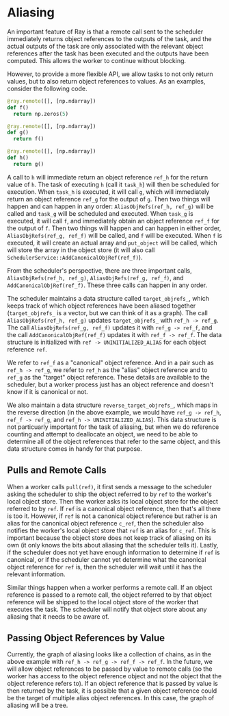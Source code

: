 # Aliasing

An important feature of Ray is that a remote call sent to the scheduler
immediately returns object references to the outputs of the task, and the actual
outputs of the task are only associated with the relevant object references
after the task has been executed and the outputs have been computed. This allows
the worker to continue without blocking.

However, to provide a more flexible API, we allow tasks to not only return
values, but to also return object references to values. As an examples, consider
the following code.
```python
@ray.remote([], [np.ndarray])
def f()
  return np.zeros(5)

@ray.remote([], [np.ndarray])
def g()
  return f()

@ray.remote([], [np.ndarray])
def h()
  return g()
```
A call to `h` will immediate return an object reference `ref_h` for the return
value of `h`. The task of executing `h` (call it `task_h`) will then be
scheduled for execution. When `task_h` is executed, it will call `g`, which will
immediately return an object reference `ref_g` for the output of `g`. Then two
things will happen and can happen in any order: `AliasObjRefs(ref_h, ref_g)`
will be called and `task_g` will be scheduled and executed. When `task_g` is
executed, it will call `f`, and immediately obtain an object reference `ref_f`
for the output of `f`. Then two things will happen and can happen in either
order, `AliasObjRefs(ref_g, ref_f)` will be called, and `f` will be executed.
When `f` is executed, it will create an actual array and `put_object` will be
called, which will store the array in the object store (it will also call
`SchedulerService::AddCanonicalObjRef(ref_f)`).

From the scheduler's perspective, there are three important calls,
`AliasObjRefs(ref_h, ref_g)`, `AliasObjRefs(ref_g, ref_f)`, and
`AddCanonicalObjRef(ref_f)`. These three calls can happen in any order.

The scheduler maintains a data structure called `target_objrefs_`, which keeps
track of which object references have been aliased together (`target_objrefs_`
is a vector, but we can think of it as a graph). The call
`AliasObjRefs(ref_h, ref_g)` updates `target_objrefs_` with `ref_h -> ref_g`.
The call `AliasObjRefs(ref_g, ref_f)` updates it with `ref_g -> ref_f`, and the
call `AddCanonicalObjRef(ref_f)` updates it with `ref_f -> ref_f`. The data
structure is initialized with `ref -> UNINITIALIZED_ALIAS` for each object
reference `ref`.

We refer to `ref_f` as a "canonical" object reference. And in a pair such as
`ref_h -> ref_g`, we refer to `ref_h` as the "alias" object reference and to
`ref_g` as the "target" object reference. These details are available to the
scheduler, but a worker process just has an object reference and doesn't know if
it is canonical or not.

We also maintain a data structure `reverse_target_objrefs_`, which maps in the
reverse direction (in the above example, we would have `ref_g -> ref_h`,
`ref_f -> ref_g`, and `ref_h -> UNINITIALIZED_ALIAS`). This data structure is
not particuarly important for the task of aliasing, but when we do reference
counting and attempt to deallocate an object, we need to be able to determine
all of the object references that refer to the same object, and this data
structure comes in handy for that purpose.

## Pulls and Remote Calls

When a worker calls `pull(ref)`, it first sends a message to the scheduler
asking the scheduler to ship the object referred to by `ref` to the worker's
local object store. Then the worker asks its local object store for the object
referred to by `ref`. If `ref` is a canonical object reference, then that's all
there is too it. However, if `ref` is not a canonical object reference but
rather is an alias for the canonical object reference `c_ref`, then the
scheduler also notifies the worker's local object store that `ref` is an
alias for `c_ref`. This is important because the object store does not keep
track of aliasing on its own (it only knows the bits about aliasing that the
scheduler tells it). Lastly, if the scheduler does not yet have enough
information to determine if `ref` is canonical, or if the scheduler cannot
yet determine what the canonical object reference for `ref` is, then the
scheduler will wait until it has the relevant information.

Similar things happen when a worker performs a remote call. If an object
reference is passed to a remote call, the object referred to by that object
reference will be shipped to the local object store of the worker that executes
the task. The scheduler will notify that object store about any aliasing that it
needs to be aware of.

## Passing Object References by Value
Currently, the graph of aliasing looks like a collection of chains, as in the
above example with `ref_h -> ref_g -> ref_f -> ref_f`. In the future, we will
allow object references to be passed by value to remote calls (so the worker
has access to the object reference object and not the object that the object
reference refers to). If an object reference that is passed by value is then
returned by the task, it is possible that a given object reference could be
the target of multiple alias object references. In this case, the graph of
aliasing will be a tree.

